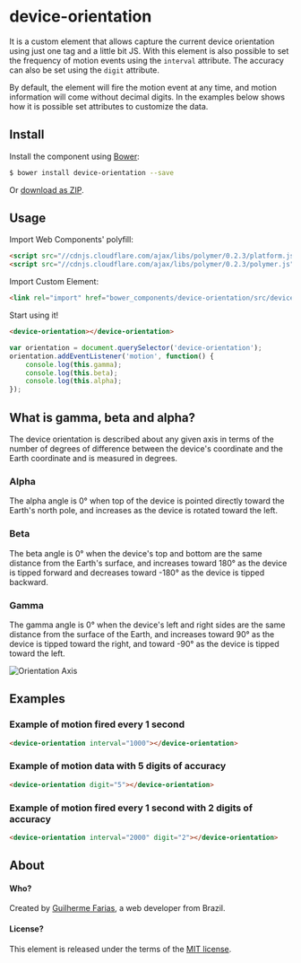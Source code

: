 # device-orientation

It is a custom element that allows capture the current device orientation using just one tag and a little bit JS.
With this element is also possible to set the frequency of motion events using the <code>interval</code> attribute.
The accuracy can also be set using the <code>digit</code> attribute.

By default, the element will fire the motion event at any time, and motion information will come without decimal digits.
In the examples below shows how it is possible set attributes to customize the data.

## Install

Install the component using [Bower](http://bower.io/):

```sh
$ bower install device-orientation --save
```

Or [download as ZIP](https://github.com/guilhermefarias/device-orientation/archive/v1.0.0.zip).

## Usage

Import Web Components' polyfill:
```html
<script src="//cdnjs.cloudflare.com/ajax/libs/polymer/0.2.3/platform.js"></script>
<script src="//cdnjs.cloudflare.com/ajax/libs/polymer/0.2.3/polymer.js"></script>
```

Import Custom Element:
```html
<link rel="import" href="bower_components/device-orientation/src/device-orientation.html">
```

Start using it!
```html
<device-orientation></device-orientation>
```

```javascript
var orientation = document.querySelector('device-orientation');
orientation.addEventListener('motion', function() {
	console.log(this.gamma);
	console.log(this.beta);
	console.log(this.alpha);
});
```

## What is gamma, beta and alpha?

The device orientation is described about any given axis in terms of the number of degrees of difference between the device's coordinate and the Earth coordinate and is measured in degrees.

### Alpha
The alpha angle is 0° when top of the device is pointed directly toward the Earth's north pole, and increases as the device is rotated toward the left.

### Beta
The beta angle is 0° when the device's top and bottom are the same distance from the Earth's surface, and increases toward 180° as the device is tipped forward and decreases toward -180° as the device is tipped backward.

### Gamma
The gamma angle is 0° when the device's left and right sides are the same distance from the surface of the Earth, and increases toward 90° as the device is tipped toward the right, and toward -90° as the device is tipped toward the left.

![Orientation Axis](http://i58.tinypic.com/ampljd.png)


## Examples
### Example of motion fired every 1 second
```html
<device-orientation interval="1000"></device-orientation>
```

### Example of motion data with 5 digits of accuracy
```html
<device-orientation digit="5"></device-orientation>
```

### Example of motion fired every 1 second with 2 digits of accuracy
```html
<device-orientation interval="2000" digit="2"></device-orientation>
```

## About

#### Who?
Created by [Guilherme Farias](http://guilhermefarias.com/), a web developer from Brazil.

#### License?
This element is released under the terms of the [MIT license](https://github.com/guilhermefarias/device-orientation/blob/master/MIT-LICENSE).
